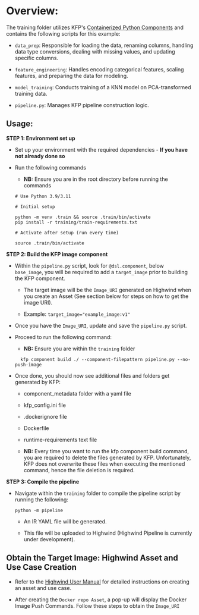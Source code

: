 # Overview:

The training folder utilizes KFP's [Containerized Python Components](https://www.kubeflow.org/docs/components/pipelines/user-guides/components/containerized-python-components/) and contains the following scripts for this example:

- `data_prep`: Responsible for loading the data, renaming columns, handling data type conversions, dealing with missing values, and updating specific columns.

- `feature_engineering`: Handles encoding categorical features, scaling features, and preparing the data for modeling.

-  `model_training`: Conducts training of a KNN model on PCA-transformed training data.

- `pipeline.py`: Manages KFP pipeline construction logic.

## Usage:

**STEP 1: Environment set up**
 - Set up your environment with the required dependencies - **If you have not already done so**

 - Run the following commands
    - **NB:** Ensure you are in the root directory before running the commands

    ```shell
    # Use Python 3.9/3.11

    # Initial setup

    python -m venv .train && source .train/bin/activate
    pip install -r training/train-requirements.txt

    # Activate after setup (run every time)

    source .train/bin/activate
    ```

**STEP 2:  Build the KFP image component**
 - Within the `pipeline.py` script, look for `@dsl.component`, below `base_image`, you will be required to add a `target_image` prior to building the KFP component.

      - The target image will be the `Image_URI` generated on Highwind when you create an Asset (See section below for steps on how to get the image URI).

      - Example: `target_image="example_image:v1"`

 - Once you have the `Image_URI`, update and save the `pipeline.py` script.

 - Proceed to run the following command:
    - **NB:** Ensure you are within the `training` folder

    ```shell
      kfp component build ./ --component-filepattern pipeline.py --no-push-image
    ```

 - Once done, you should now see additional files and folders get generated by KFP:
    - component_metadata folder with a yaml file
    - kfp_config.ini file
    - .dockerignore file
    - Dockerfile
    - runtime-requirements text file

    - **NB:** Every time you want to run the kfp component build command, you are required to delete the files generated by KFP. Unfortunately, KFP does not overwrite these files when executing the mentioned command, hence the file deletion is required.

**STEP 3: Compile the pipeline**
- Navigate within the `training` folder to compile the pipeline script by running the following:

    ```shell
    python -m pipeline
    ```

  - An IR YAML file will be generated.

  - This file will be uploaded to Highwind (Highwind Pipeline is currently under development).


## Obtain the Target Image: Highwind Asset and Use Case Creation

  - Refer to the  [Highwind User Manual](https://docs.highwind.ai/zindi/deploy/) for detailed instructions on creating an asset and use case.

  - After creating the `Docker repo Asset`, a pop-up will display the Docker Image Push Commands. Follow these steps to obtain the `Image_URI`